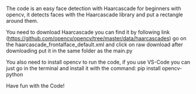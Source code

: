 The code is an easy face detection with Haarcascade for beginners with opencv, it detects
faces with the Haarcascade library and put a rectangle around them.

You need to download Haarcascade you can find it by following link 
(https://github.com/opencv/opencv/tree/master/data/haarcascades) go on the haarcascade_frontalface_default.xml
and click on raw download after downloading put it in the same folder as the main.py

You also need to install opencv to run the code, if you use VS-Code you can just go in the terminal
and install it with the command: pip install opencv-python

Have fun with the Code!
